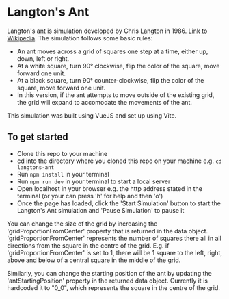 # Langton's Ant

Langton's ant is simulation developed by Chris Langton in 1986. [Link to Wikipedia](https://en.wikipedia.org/wiki/Langton%27s_ant). The simulation follows some basic rules:
- An ant moves across a grid of squares one step at a time, either up, down, left or right.
- At a white square, turn 90° clockwise, flip the color of the square, move forward one unit.
- At a black square, turn 90° counter-clockwise, flip the color of the square, move forward one unit.
- In this version, if the ant attempts to move outside of the existing grid, the grid will expand to accomodate the movements of the ant.

This simulation was built using VueJS and set up using Vite.
     
## To get started

- Clone this repo to your machine
- cd into the directory where you cloned this repo on your machine e.g. ```cd langtons-ant```
- Run ```npm install``` in your terminal
- Run ```npm run dev``` in your terminal to start a local server
- Open localhost in your browser e.g. the http address stated in the terminal (or your can press 'h' for help and then 'o')
- Once the page has loaded, click the 'Start Simulation' button to start the Langton's Ant simulation and 'Pause Simulation' to pause it

You can change the size of the grid by increasing the 'gridProportionFromCenter' property that is returned in the data object. 'gridProportionFromCenter' represents the number of squares there all in all directions from the square in the centre of the grid. E.g. if 'gridProportionFromCenter' is set to 1, there will be 1 square to the left, right, above and below of a central square in the middle of the grid.  

Similarly, you can change the starting position of the ant by updating the 'antStartingPosition' property in the returned data object. Currently it is hardcoded it to "0_0", which represents the square in the centre of the grid. 
